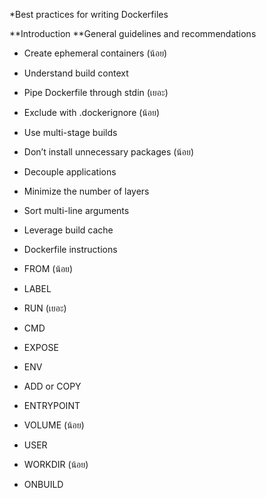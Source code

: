 *Best practices for writing Dockerfiles

**Introduction
**General guidelines and recommendations
- Create ephemeral containers (น้อย)
- Understand build context
- Pipe Dockerfile through stdin (เยอะ)

- Exclude with .dockerignore (น้อย)
- Use multi-stage builds
- Don’t install unnecessary packages (น้อย)
- Decouple applications
- Minimize the number of layers

- Sort multi-line arguments
- Leverage build cache
* Dockerfile instructions
- FROM (น้อย)
- LABEL

- RUN (เยอะ)
- CMD
- EXPOSE
- ENV
- ADD or COPY

- ENTRYPOINT
- VOLUME (น้อย)
- USER
- WORKDIR (น้อย)
- ONBUILD